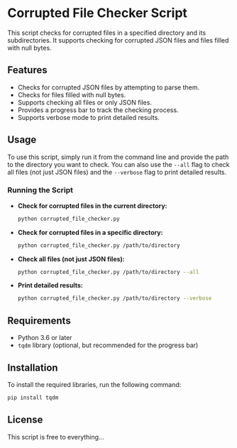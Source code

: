 # Corrupted File Checker Script

This script checks for corrupted files in a specified directory and its subdirectories. It supports checking for corrupted JSON files and files filled with null bytes.

## Features

- Checks for corrupted JSON files by attempting to parse them.
- Checks for files filled with null bytes.
- Supports checking all files or only JSON files.
- Provides a progress bar to track the checking process.
- Supports verbose mode to print detailed results.

## Usage

To use this script, simply run it from the command line and provide the path to the directory you want to check. You can also use the `--all` flag to check all files (not just JSON files) and the `--verbose` flag to print detailed results.

### Running the Script

- **Check for corrupted files in the current directory:**

  ```bash
  python corrupted_file_checker.py
  ```

- **Check for corrupted files in a specific directory:**

  ```bash
  python corrupted_file_checker.py /path/to/directory
  ```

- **Check all files (not just JSON files):**

  ```bash
  python corrupted_file_checker.py /path/to/directory --all
  ```

- **Print detailed results:**

  ```bash
  python corrupted_file_checker.py /path/to/directory --verbose
  ```

## Requirements

- Python 3.6 or later
- `tqdm` library (optional, but recommended for the progress bar)

## Installation

To install the required libraries, run the following command:

```bash
pip install tqdm
```

## License

This script is free to everything...
